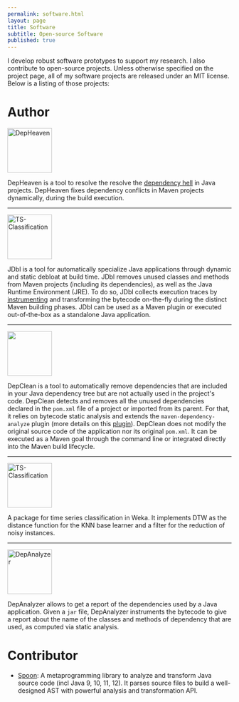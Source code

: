```yaml
---
permalink: software.html
layout: page
title: Software
subtitle: Open-source Software
published: true
---
```


I develop robust software prototypes to support my research. I also contribute to open-source projects. Unless otherwise specified on the project page, all of my software projects are released under an MIT license. Below is a listing of those projects:

# Author

<img src="https://cesarsotovalero.github.io/img/logos/DepHeaven_logo.svg" height="100px"  alt="DepHeaven"/>

<a href="https://github.com/castor-software/depclean"><i class="fab fa-github"></i></a> DepHeaven is a tool to resolve the resolve the  [dependency hell](https://en.wikipedia.org/wiki/Dependency_hell) in Java projects. DepHeaven fixes dependency conflicts in Maven projects dynamically, during the build execution. 

---

<img src="https://cesarsotovalero.github.io/img/logos/JDbl_logo.svg" height="100px"  alt="TS-Classification"/> 

<a href="https://github.com/castor-software/jdbl"><i class="fab fa-github"></i></a>  JDbl is a tool for automatically specialize Java applications through dynamic and static debloat at build time. JDbl removes unused classes and methods from Maven projects (including its dependencies), as well as the Java Runtime Environment (JRE). To do so, JDbl collects execution traces by [instrumenting](https://en.wikipedia.org/wiki/Instrumentation_(computer_programming)) and transforming the bytecode on-the-fly during the distinct Maven building phases. JDbl can be used as a Maven plugin or executed out-of-the-box as a standalone Java application. 

---

<img src="https://cesarsotovalero.github.io/img/logos/DepClean_logo.png" height="100px"/> 

<a href="https://github.com/castor-software/depclean"><i class="fab fa-github"></i></a> DepClean is a tool to automatically remove dependencies that are included in your Java dependency tree but are not actually used in the project's code. DepClean detects and removes all the unused dependencies declared in the `pom.xml` file of a project or imported from its parent. For that, it relies on bytecode static analysis and extends the `maven-dependency-analyze` plugin (more details on this [plugin](https://maven.apache.org/plugins/maven-dependency-plugin/analyze-mojo.html)). DepClean does not modify the original source code of the application nor its original `pom.xml`. It can be executed as a Maven goal through the command line or integrated directly into the Maven build lifecycle. 

---

<img src="https://cesarsotovalero.github.io/img/logos/TS-Classification_logo.svg" height="100px"  alt="TS-Classification"/>

<a href="https://github.com/cesarsotovalero/timeSeriesClassification"><i class="fab fa-github"></i></a> A package for time series classification in Weka. It implements DTW as the distance function for the KNN base learner and a filter for the reduction of noisy instances. 

---

<img src="https://cesarsotovalero.github.io/img/logos/DepAnalyzer_logo.svg" height="100px"  alt="DepAnalyzer"/>

<a href="https://github.com/castor-software/dep-analyzer"><i class="fab fa-github"></i></a> DepAnalyzer allows to get a report of the dependencies used by a Java application. Given a `jar` file, DepAnalyzer instruments the bytecode to give a report about the name of the classes and methods of dependency that are used, as computed via static analysis.
 
# Contributor 

- [Spoon](https://github.com/INRIA/spoon): A metaprogramming library to analyze and transform Java source code (incl Java 9, 10, 11, 12). It parses source files to build a well-designed AST with powerful analysis and transformation API.

<!--
- [Dependency-Track](https://github.com/DependencyTrack/dependency-track)
-->
